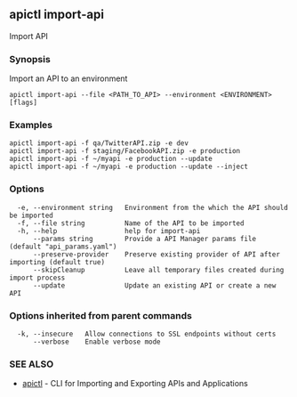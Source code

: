 ## apictl import-api

Import API

### Synopsis

Import an API to an environment

```
apictl import-api --file <PATH_TO_API> --environment <ENVIRONMENT> [flags]
```

### Examples

```
apictl import-api -f qa/TwitterAPI.zip -e dev
apictl import-api -f staging/FacebookAPI.zip -e production
apictl import-api -f ~/myapi -e production --update
apictl import-api -f ~/myapi -e production --update --inject
```

### Options

```
  -e, --environment string   Environment from the which the API should be imported
  -f, --file string          Name of the API to be imported
  -h, --help                 help for import-api
      --params string        Provide a API Manager params file (default "api_params.yaml")
      --preserve-provider    Preserve existing provider of API after importing (default true)
      --skipCleanup          Leave all temporary files created during import process
      --update               Update an existing API or create a new API
```

### Options inherited from parent commands

```
  -k, --insecure   Allow connections to SSL endpoints without certs
      --verbose    Enable verbose mode
```

### SEE ALSO

* [apictl](apictl.md)	 - CLI for Importing and Exporting APIs and Applications

